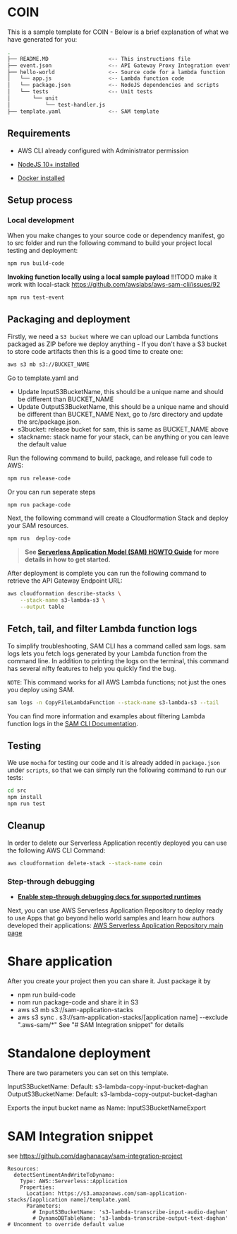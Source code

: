 # COIN

This is a sample template for COIN - Below is a brief explanation of what we have generated for you:

```bash
.
├── README.MD                   <-- This instructions file
├── event.json                  <-- API Gateway Proxy Integration event payload
├── hello-world                 <-- Source code for a lambda function
│   └── app.js                  <-- Lambda function code
│   └── package.json            <-- NodeJS dependencies and scripts
│   └── tests                   <-- Unit tests
│       └── unit
│           └── test-handler.js
├── template.yaml               <-- SAM template
```

## Requirements

* AWS CLI already configured with Administrator permission
* [NodeJS 10+ installed](https://nodejs.org/en/download/releases/)

* [Docker installed](https://www.docker.com/community-edition)

## Setup process

### Local development

When you make changes to your source code or dependency manifest,
go to src folder and run the following command to build your project local testing and deployment:

```bash
npm run build-code
```
**Invoking function locally using a local sample payload**
!!!TODO make it work with local-stack https://github.com/awslabs/aws-sam-cli/issues/92
```bash
npm run test-event
```
## Packaging and deployment

Firstly, we need a `S3 bucket` where we can upload our Lambda functions packaged as ZIP before we deploy anything - If you don't have a S3 bucket to store code artifacts then this is a good time to create one:

```bash
aws s3 mb s3://BUCKET_NAME
```
Go to template.yaml and  
- Update InputS3BucketName, this should be a unique name and should be different than BUCKET_NAME
- Update OutputS3BucketName, this should be a unique name and should be different than BUCKET_NAME
Next, go to /src directory and update the src/package.json. 
- s3bucket: release bucket for sam, this is same as BUCKET_NAME above
- stackname: stack name for your stack, can be anything or you can leave the default value

Run the following command to build, package, and release full code to AWS:

```bash
npm run release-code 
```

Or you can run seperate steps

```bash
npm run package-code
```

Next, the following command will create a Cloudformation Stack and deploy your SAM resources.

```bash
npm run  deploy-code
```


> **See [Serverless Application Model (SAM) HOWTO Guide](https://docs.aws.amazon.com/serverless-application-model/latest/developerguide/serverless-quick-start.html) for more details in how to get started.**

After deployment is complete you can run the following command to retrieve the API Gateway Endpoint URL:

```bash
aws cloudformation describe-stacks \
    --stack-name s3-lambda-s3 \
    --output table
``` 

## Fetch, tail, and filter Lambda function logs

To simplify troubleshooting, SAM CLI has a command called sam logs. sam logs lets you fetch logs generated by your Lambda function from the command line. In addition to printing the logs on the terminal, this command has several nifty features to help you quickly find the bug.

`NOTE`: This command works for all AWS Lambda functions; not just the ones you deploy using SAM.

```bash
sam logs -n CopyFileLambdaFunction --stack-name s3-lambda-s3 --tail
```

You can find more information and examples about filtering Lambda function logs in the [SAM CLI Documentation](https://docs.aws.amazon.com/serverless-application-model/latest/developerguide/serverless-sam-cli-logging.html).

## Testing

We use `mocha` for testing our code and it is already added in `package.json` under `scripts`, so that we can simply run the following command to run our tests:

```bash
cd src
npm install
npm run test
```

## Cleanup

In order to delete our Serverless Application recently deployed you can use the following AWS CLI Command:

```bash
aws cloudformation delete-stack --stack-name coin
```

### Step-through debugging

* **[Enable step-through debugging docs for supported runtimes]((https://docs.aws.amazon.com/serverless-application-model/latest/developerguide/serverless-sam-cli-using-debugging.html))**

Next, you can use AWS Serverless Application Repository to deploy ready to use Apps that go beyond hello world samples and learn how authors developed their applications: [AWS Serverless Application Repository main page](https://aws.amazon.com/serverless/serverlessrepo/)

# Share application

After you create your project then you can share it. Just package it by 
- npm run build-code
- nom run package-code
and share it in S3
- aws s3 mb s3://sam-application-stacks
- aws s3 sync . s3://sam-application-stacks/[application name] --exclude ".aws-sam/*"
See "# SAM Integration snippet" for details


# Standalone deployment

There are two parameters you can set on this template.

InputS3BucketName:
    Default: s3-lambda-copy-input-bucket-daghan
OutputS3BucketName:
  Default: s3-lambda-copy-output-bucket-daghan

Exports the input bucket name as 
      Name: InputS3BucketNameExport

# SAM Integration snippet
 see https://github.com/daghanacay/sam-integration-project
```
Resources:
  detectSentimentAndWriteToDynamo:
    Type: AWS::Serverless::Application
    Properties:
      Location: https://s3.amazonaws.com/sam-application-stacks/[application name]/template.yaml
      Parameters: 
        # InputS3BucketName: 's3-lambda-transcribe-input-audio-daghan'
        # DynamoDBTableName: 's3-lambda-transcribe-output-text-daghan' # Uncomment to override default value  
```